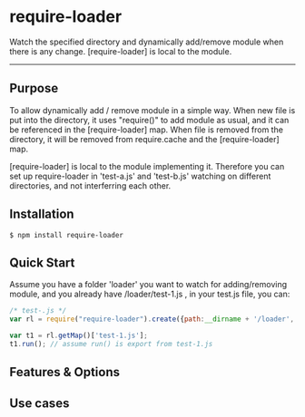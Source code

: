 require-loader
==============

Watch the specified directory and dynamically add/remove module when there is any change.   [require-loader] is local to the module. 


-------------


## Purpose
To allow dynamically add / remove module in a simple way. 
When new file is put into the directory, it uses "require()" to add module as usual, and it can be referenced in the [require-loader] map. 
When file is removed from the directory, it will be removed from require.cache and the [require-loader] map. 

[require-loader] is local to the module implementing it.  Therefore you can set up require-loader in 'test-a.js' and 'test-b.js' watching on different directories, and not interferring each other.


## Installation
    $ npm install require-loader


## Quick Start

Assume you have a folder 'loader' you want to watch for adding/removing module, and you already have /loader/test-1.js , in your test.js file, you can:


```js
/* test-.js */
var rl = require("require-loader").create({path:__dirname + '/loader', init:true});

var t1 = rl.getMap()['test-1.js'];
t1.run(); // assume run() is export from test-1.js

```

## Features & Options



## Use cases



